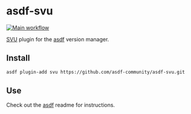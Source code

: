 # asdf-svu

[![Main workflow](https://github.com/asdf-community/asdf-svu/actions/workflows/workflow.yaml/badge.svg)](https://github.com/asdf-community/asdf-svu/actions/workflows/workflow.yaml)

[SVU](https://github.com/caarlos0/svu) plugin for the [asdf](https://github.com/asdf-vm/asdf) version manager.

## Install

```sh
asdf plugin-add svu https://github.com/asdf-community/asdf-svu.git
```

## Use

Check out the [asdf](https://github.com/asdf-vm/asdf) readme for instructions.
